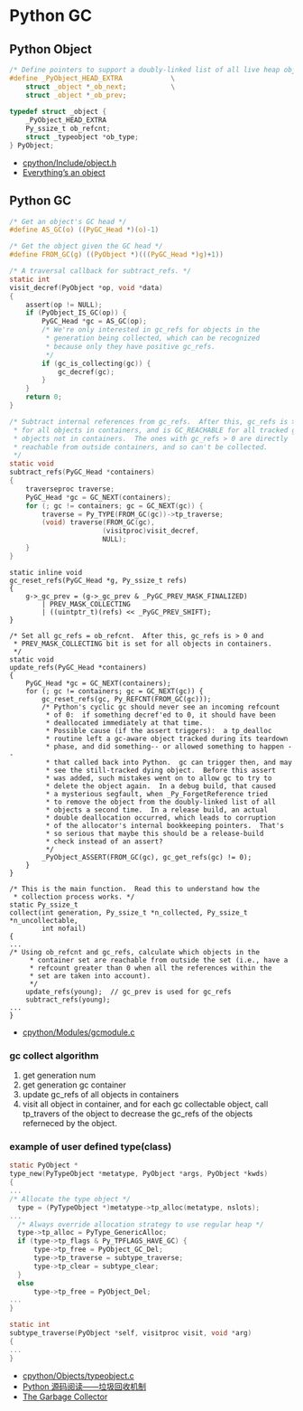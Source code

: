 # Python GC

## Python Object
```c
/* Define pointers to support a doubly-linked list of all live heap objects. */
#define _PyObject_HEAD_EXTRA            \
    struct _object *_ob_next;           \
    struct _object *_ob_prev;
    
typedef struct _object {
    _PyObject_HEAD_EXTRA
    Py_ssize_t ob_refcnt;
    struct _typeobject *ob_type;
} PyObject;


```
* [cpython/Include/object.h](https://github.com/python/cpython/blob/master/Include/object.h)
* [Everything’s an object](https://pythoninternal.wordpress.com/2014/08/11/everythings-an-object/)

## Python GC
```c
/* Get an object's GC head */
#define AS_GC(o) ((PyGC_Head *)(o)-1)

/* Get the object given the GC head */
#define FROM_GC(g) ((PyObject *)(((PyGC_Head *)g)+1))
```

```c
/* A traversal callback for subtract_refs. */
static int
visit_decref(PyObject *op, void *data)
{
    assert(op != NULL);
    if (PyObject_IS_GC(op)) {
        PyGC_Head *gc = AS_GC(op);
        /* We're only interested in gc_refs for objects in the
         * generation being collected, which can be recognized
         * because only they have positive gc_refs.
         */
        if (gc_is_collecting(gc)) {
            gc_decref(gc);
        }
    }
    return 0;
}

/* Subtract internal references from gc_refs.  After this, gc_refs is >= 0
 * for all objects in containers, and is GC_REACHABLE for all tracked gc
 * objects not in containers.  The ones with gc_refs > 0 are directly
 * reachable from outside containers, and so can't be collected.
 */
static void
subtract_refs(PyGC_Head *containers)
{
    traverseproc traverse;
    PyGC_Head *gc = GC_NEXT(containers);
    for (; gc != containers; gc = GC_NEXT(gc)) {
        traverse = Py_TYPE(FROM_GC(gc))->tp_traverse;
        (void) traverse(FROM_GC(gc),
                       (visitproc)visit_decref,
                       NULL);
    }
}
```
```
static inline void
gc_reset_refs(PyGC_Head *g, Py_ssize_t refs)
{
    g->_gc_prev = (g->_gc_prev & _PyGC_PREV_MASK_FINALIZED)
        | PREV_MASK_COLLECTING
        | ((uintptr_t)(refs) << _PyGC_PREV_SHIFT);
}

/* Set all gc_refs = ob_refcnt.  After this, gc_refs is > 0 and
 * PREV_MASK_COLLECTING bit is set for all objects in containers.
 */
static void
update_refs(PyGC_Head *containers)
{
    PyGC_Head *gc = GC_NEXT(containers);
    for (; gc != containers; gc = GC_NEXT(gc)) {
        gc_reset_refs(gc, Py_REFCNT(FROM_GC(gc)));
        /* Python's cyclic gc should never see an incoming refcount
         * of 0:  if something decref'ed to 0, it should have been
         * deallocated immediately at that time.
         * Possible cause (if the assert triggers):  a tp_dealloc
         * routine left a gc-aware object tracked during its teardown
         * phase, and did something-- or allowed something to happen --
         * that called back into Python.  gc can trigger then, and may
         * see the still-tracked dying object.  Before this assert
         * was added, such mistakes went on to allow gc to try to
         * delete the object again.  In a debug build, that caused
         * a mysterious segfault, when _Py_ForgetReference tried
         * to remove the object from the doubly-linked list of all
         * objects a second time.  In a release build, an actual
         * double deallocation occurred, which leads to corruption
         * of the allocator's internal bookkeeping pointers.  That's
         * so serious that maybe this should be a release-build
         * check instead of an assert?
         */
        _PyObject_ASSERT(FROM_GC(gc), gc_get_refs(gc) != 0);
    }
}
```
```
/* This is the main function.  Read this to understand how the
 * collection process works. */
static Py_ssize_t
collect(int generation, Py_ssize_t *n_collected, Py_ssize_t *n_uncollectable,
        int nofail)
{
...
/* Using ob_refcnt and gc_refs, calculate which objects in the
     * container set are reachable from outside the set (i.e., have a
     * refcount greater than 0 when all the references within the
     * set are taken into account).
     */
    update_refs(young);  // gc_prev is used for gc_refs
    subtract_refs(young);
...
}
```

* [cpython/Modules/gcmodule.c](https://github.com/python/cpython/blob/master/Modules/gcmodule.c)

### gc collect algorithm
1. get generation num
2. get generation gc container
3. update gc_refs of all objects in containers
4. visit all object in container, and for each gc collectable object, call tp_travers of the object to decrease the gc_refs of the objects referneced by the object.

### example of user defined type(class)
```c
static PyObject *
type_new(PyTypeObject *metatype, PyObject *args, PyObject *kwds)
{
...
/* Allocate the type object */
  type = (PyTypeObject *)metatype->tp_alloc(metatype, nslots);
...
  /* Always override allocation strategy to use regular heap */
  type->tp_alloc = PyType_GenericAlloc;
  if (type->tp_flags & Py_TPFLAGS_HAVE_GC) {
      type->tp_free = PyObject_GC_Del;
      type->tp_traverse = subtype_traverse;
      type->tp_clear = subtype_clear;
  }
  else
      type->tp_free = PyObject_Del;
...
}

static int
subtype_traverse(PyObject *self, visitproc visit, void *arg)
{
...
}
```

* [cpython/Objects/typeobject.c](https://github.com/python/cpython/blob/master/Objects/typeobject.c)
* [Python 源码阅读——垃圾回收机制](http://python.jobbole.com/83548/)
* [The Garbage Collector](https://pythoninternal.wordpress.com/2014/08/04/the-garbage-collector/)
